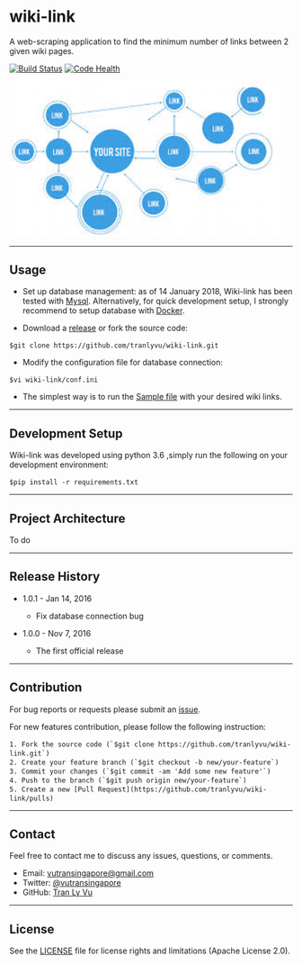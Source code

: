 # **wiki-link**

A web-scraping application to find the minimum number of links between 2 given wiki pages.

[![Build Status](https://travis-ci.org/tranlyvu/wiki-link.svg?branch=master)](https://travis-ci.org/tranlyvu/wiki-link) [![Code Health](https://landscape.io/github/tranlyvu/wiki-link/master/landscape.svg?style=flat)](https://landscape.io/github/tranlyvu/wiki-link/master)

<img src="img/link.jpg" width="480" alt="Combined Image" />

---
Usage
---

- Set up database management: as of 14 January 2018, Wiki-link has been tested with [Mysql](https://www.mysql.com/downloads/). Alternatively, for quick development setup, I strongly recommend to setup database with [Docker](https://www.docker.com/).

- Download a [release](https://github.com/tranlyvu/wiki-link/releases) or fork the source code: 

```
$git clone https://github.com/tranlyvu/wiki-link.git
```

- Modify the configuration file for database connection:

```
$vi wiki-link/conf.ini
```

- The simplest way is to run the [Sample file](https://github.com/tranlyvu/wiki-link/tree/master/sample) with your desired wiki links.

---
Development Setup
---

Wiki-link was developed using python 3.6 ,simply run the following on your development environment:

```
$pip install -r requirements.txt
```

---
Project Architecture
---

To do

---
Release History
---

* 1.0.1 - Jan 14, 2016
	* Fix database connection bug

* 1.0.0 - Nov 7, 2016 
    * The first official release

---
Contribution
---

For bug reports or requests please submit an [issue](https://github.com/tranlyvu/wiki-link/issues).

For new features contribution, please follow the following instruction:

```
1. Fork the source code (`$git clone https://github.com/tranlyvu/wiki-link.git`)
2. Create your feature branch (`$git checkout -b new/your-feature`)
3. Commit your changes (`$git commit -am 'Add some new feature'`)
4. Push to the branch (`$git push origin new/your-feature`)
5. Create a new [Pull Request](https://github.com/tranlyvu/wiki-link/pulls)
```

---
Contact
---

Feel free to contact me to discuss any issues, questions, or comments.
*  Email: vutransingapore@gmail.com
*  Twitter: [@vutransingapore](https://twitter.com/vutransingapore)
*  GitHub: [Tran Ly Vu](https://github.com/tranlyvu)

---
License
---

See the [LICENSE](https://github.com/tranlyvu/wiki-link/blob/master/LICENSE) file for license rights and limitations (Apache License 2.0).

